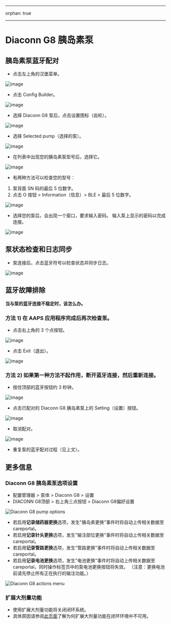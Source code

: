 - - -
orphan: true
- - -

# Diaconn G8 胰岛素泵

## 胰岛素泵蓝牙配对

- 点击左上角的汉堡菜单。

![image](../images/DiaconnG8/DiaconnG8_01.jpg)

- 点击 Config Builder。

![image](../images/DiaconnG8/DiaconnG8_02.jpg)

- 选择 Diaconn G8 泵后，点击设置图标（齿轮）。

![image](../images/DiaconnG8/DiaconnG8_03.jpg)

- 选择 Selected pump（选择的泵）。

![image](../images/DiaconnG8/DiaconnG8_04.jpg)

- 在列表中出现您的胰岛素泵型号后，选择它。

![image](../images/DiaconnG8/DiaconnG8_05.jpg)

- 有两种方法可以检查您的型号：

1. 泵背面 SN 码的最后 5 位数字。
2. 点击 O 按钮 \> Information（信息）> BLE > 最后 5 位数字。

![image](../images/DiaconnG8/DiaconnG8_06.jpg)

- 选择您的泵后，会出现一个窗口，要求输入密码。 输入泵上显示的密码以完成连接。

 ![image](../images/DiaconnG8/DiaconnG8_07.jpg)

## 泵状态检查和日志同步

- 泵连接后，点击蓝牙符号以检查状态并同步日志。

![image](../images/DiaconnG8/DiaconnG8_08.jpg)

## 蓝牙故障排除

**当与泵的蓝牙连接不稳定时，该怎么办。**

### 方法 1) 在 AAPS 应用程序完成后再次检查泵。

- 点击右上角的 3 个点按钮。

![image](../images/DiaconnG8/DiaconnG8_09.jpg)

- 点击 Exit（退出）。

![image](../images/DiaconnG8/DiaconnG8_10.jpg)

### 方法 2) 如果第一种方法不起作用，断开蓝牙连接，然后重新连接。

- 按住顶部的蓝牙按钮约 3 秒钟。

![image](../images/DiaconnG8/DiaconnG8_11.jpg)

- 点击已配对的 Diaconn G8 胰岛素泵上的 Setting（设置）按钮。

![image](../images/DiaconnG8/DiaconnG8_12.jpg)

- 取消配对。

![image](../images/DiaconnG8/DiaconnG8_13.jpg)

- 重复泵的蓝牙配对过程（见上文）。

## 更多信息

### Diaconn G8 胰岛素泵选项设置

- 配置管理器 > 泵体 > Diaconn G8 > 设置
- DIACONN G8顶部 > 右上角三点按钮 > Diaconn G8偏好设置

![Diaconn G8 pump options](../images/DiaconnG8/DiaconnG8_14.jpg)

- 若启用**记录储药器更换**选项，发生"胰岛素更换"事件时将自动上传相关数据至careportal。
- 若启用**记录针头更换**选项，发生"输注部位更换"事件时将自动上传相关数据至careportal。
- 若启用**记录管路更换**选项，发生"管路更换"事件时将自动上传相关数据至careportal。
- 若启用**记录电池更换**选项，发生"电池更换"事件时将自动上传相关数据至careportal，同时操作标签页中的泵电池更换按钮将失效。 （注意：更换电池前请先停止所有正在执行的输注功能。）

![Diaconn G8 actions menu](../images/DiaconnG8/DiaconnG8_15.jpg)

### 扩展大剂量功能

- 使用扩展大剂量功能将关闭闭环系统。
- 具体原因请参阅[此页面](#Extended-Carbs-why-extended-boluses-won-t-work-in-a-closed-loop-environment)了解为何扩展大剂量功能在闭环环境中不可用。

